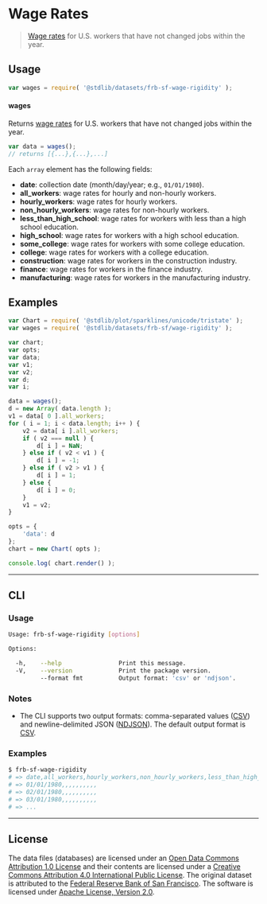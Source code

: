 # Wage Rates

> [Wage rates][wage-rigidity] for U.S. workers that have not changed jobs within the year.


<!-- <intro> -->

<!-- </intro> -->


<!-- <usage> -->

## Usage

``` javascript
var wages = require( '@stdlib/datasets/frb-sf-wage-rigidity' );
```

#### wages

Returns [wage rates][wage-rigidity] for U.S. workers that have not changed jobs within the year.

``` javascript
var data = wages();
// returns [{...},{...},...]
```

Each `array` element has the following fields:

* __date__: collection date (month/day/year; e.g., `01/01/1980`).
* __all_workers__: wage rates for hourly and non-hourly workers.
* __hourly_workers__: wage rates for hourly workers.
* __non_hourly_workers__: wage rates for non-hourly workers.
* __less_than_high_school__: wage rates for workers with less than a high school education.
* __high_school__: wage rates for workers with a high school education.
* __some_college__: wage rates for workers with some college education.
* __college__: wage rates for workers with a college education.
* __construction__: wage rates for workers in the construction industry.
* __finance__: wage rates for workers in the finance industry.
* __manufacturing__: wage rates for workers in the manufacturing industry.


<!-- </usage> -->


<!-- <examples> -->

## Examples

``` javascript
var Chart = require( '@stdlib/plot/sparklines/unicode/tristate' );
var wages = require( '@stdlib/datasets/frb-sf/wage-rigidity' );

var chart;
var opts;
var data;
var v1;
var v2;
var d;
var i;

data = wages();
d = new Array( data.length );
v1 = data[ 0 ].all_workers;
for ( i = 1; i < data.length; i++ ) {
    v2 = data[ i ].all_workers;
    if ( v2 === null ) {
        d[ i ] = NaN;
    } else if ( v2 < v1 ) {
        d[ i ] = -1;
    } else if ( v2 > v1 ) {
        d[ i ] = 1;
    } else {
        d[ i ] = 0;
    }
    v1 = v2;
}

opts = {
    'data': d
};
chart = new Chart( opts );

console.log( chart.render() );
```

<!-- </examples> -->


<!-- <cli> -->

---

## CLI

<!-- <usage> -->

### Usage

``` bash
Usage: frb-sf-wage-rigidity [options]

Options:

  -h,    --help                Print this message.
  -V,    --version             Print the package version.
         --format fmt          Output format: 'csv' or 'ndjson'.
```

<!-- </usage> -->


<!-- <notes> -->

### Notes

* The CLI supports two output formats: comma-separated values ([CSV][csv]) and newline-delimited JSON ([NDJSON][ndjson]). The default output format is [CSV][csv].

<!-- </notes> -->


<!-- <examples> -->

### Examples

``` bash
$ frb-sf-wage-rigidity
# => date,all_workers,hourly_workers,non_hourly_workers,less_than_high_school,high_school,some_college,college,construction,finance,manufacturing
# => 01/01/1980,,,,,,,,,,
# => 02/01/1980,,,,,,,,,,
# => 03/01/1980,,,,,,,,,,
# => ...
```

<!-- </examples> -->

<!-- </cli> -->


<!-- <license> -->

---

## License

The data files (databases) are licensed under an [Open Data Commons Attribution 1.0 License][odc-by-1.0] and their contents are licensed under a [Creative Commons Attribution 4.0 International Public License][cc-by-4.0]. The original dataset is attributed to the [Federal Reserve Bank of San Francisco][wage-rigidity]. The software is licensed under [Apache License, Version 2.0][apache-license].

<!-- </license> -->


<!-- <links> -->

[wage-rigidity]: http://www.frbsf.org/economic-research/indicators-data/nominal-wage-rigidity/

[csv]: https://tools.ietf.org/html/rfc4180
[ndjson]: http://specs.frictionlessdata.io/ndjson/

[odc-by-1.0]: http://opendatacommons.org/licenses/by/1.0/
[cc-by-4.0]: http://creativecommons.org/licenses/by/4.0/
[apache-license]: https://www.apache.org/licenses/LICENSE-2.0

<!-- </links> -->
